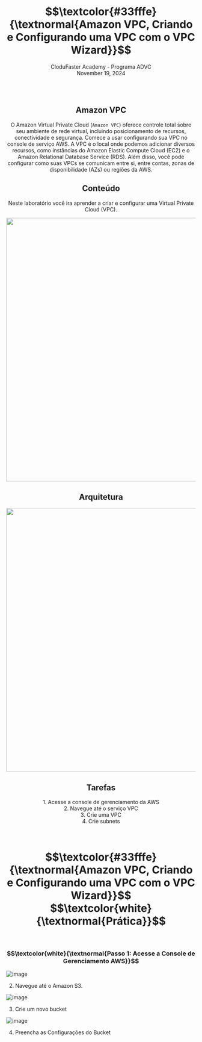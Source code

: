 <h1 align="center"> $$\textcolor{#33fffe}{\textnormal{Amazon VPC, Criando e Configurando uma VPC com o VPC Wizard}}$$ </h1>
<p align="center">CloduFaster Academy   -   Programa ADVC<br>
November 19, 2024</p>
<br>

<br>
<h2  align="center" class="bold" style="font-weight: bold"> Amazon VPC</h2>
<p align="center">O Amazon Virtual Private Cloud (<code>Amazon VPC</code>) oferece controle total sobre seu ambiente de rede virtual, incluindo posicionamento de recursos, conectividade e segurança. Comece a usar configurando sua VPC no console de serviço AWS. A VPC é o local onde podemos adicionar diversos recursos, como instâncias do Amazon Elastic Compute Cloud (EC2) e o Amazon Relational Database Service (RDS). Além disso, você pode configurar como suas VPCs se comunicam entre si, entre contas, zonas de disponibilidade (AZs) ou regiões da AWS.

<br>
<h2  align="center" class="bold" style="font-weight: bold">Conteúdo</h2>
<p align="center">Neste laboratório você ira aprender a criar e configurar uma Virtual Private Cloud (VPC).</p>

<p align="center"> <img width="700px" src="https://github.com/user-attachments/assets/31354de0-a940-4a0c-a1b3-9dff8c13e95d"> </p>

<h2  align="center" class="bold" style="font-weight: bold">Arquitetura</h2>

<p align="center"> <img width="700px" src="https://github.com/user-attachments/assets/ac54e633-8806-4b69-95b1-4482cc52e15d"> </p>

<h2  align="center" class="bold" style="font-weight: bold">Tarefas</h2>
<p align="center">1. Acesse a console de gerenciamento da AWS<br> 2. Navegue até o serviço VPC<br>3. Crie uma VPC<br>4. Crie subnets</p>

<br>
<h1 align="center"> $$\textcolor{#33fffe}{\textnormal{Amazon VPC, Criando e Configurando uma VPC com o VPC Wizard}}$$<br>
$$\textcolor{white}{\textnormal{Prática}}$$ </h1>
<br>
<h3 align="center"> $$\textcolor{white}{\textnormal{Passo 1: Acesse a Console de Gerenciamento AWS}}$$ </h3>


![image](https://github.com/user-attachments/assets/1d695c60-de1f-4ef4-b8bb-a06432c3d916)

2. Navegue até o Amazon S3.

![image](https://github.com/user-attachments/assets/471abf55-a774-4f2e-bf05-e75abc54d2d6)

3. Crie um novo bucket

![image](https://github.com/user-attachments/assets/bd809f4b-5001-4ee5-a3bb-59b3d5fa9ffd)

4. Preencha as Configurações do Bucket
